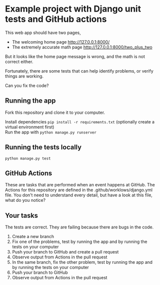 # Example project with Django unit tests and GitHub actions

This web app should have two pages, 

* The welcoming home page http://127.0.0.1:8000/
* The extremely accurate math page http://127.0.0.1:8000/two_plus_two 

But it looks like the home page message is wrong, and the math is not correct either. 

Fortunately, there are some tests that can help identify problems, or verify things are working. 

Can you fix the code?

## Running the app

Fork this repository and clone it to your computer.

Install dependencies `pip install -r requirements.txt`    (optionally create a virtual environment first)  
Run the app with `python manage.py runserver`

## Running the tests locally

`python manage.py test`

## GitHub Actions

These are tasks that are performed when an event happens at GitHub. The Actions for this repository are defined in the .github/worklows/django.yml file. You don't need to understand every detail, but have a look at this file, what do you notice? 

## Your tasks

The tests are correct. They are failing because there are bugs in the code.  

1. Create a new branch
2. Fix one of the problems, test by running the app and by running the tests on your computer
3. Push your branch to GitHub and create a pull request
4. Observe output from Actions in the pull request
5. In the same branch, fix the other problem, test by running the app and by running the tests on your computer
6. Push your branch to GitHub
7. Observe output from Actions in the pull request


